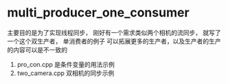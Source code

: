 # multi_producer_one_consumer
主要目的是为了实现线程同步， 刚好有一个需求类似两个相机的流同步， 就写了一个这个双生产者， 单消费者的例子
可以拓展更多的生产者，以及生产者的生产的内容可以是不一致的
1. pro_con.cpp 是条件变量的用法示例
2. two_camera.cpp 双相机的同步示例